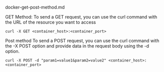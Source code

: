 docker-get-post-method.md

GET Method:
To send a GET request, you can use the curl command with the URL of the resource you want to access

```docker
curl -X GET <container_host>:<container_port>
```

Post method
To send a POST request, you can use the curl command with the -X POST option and provide data in the request body using the -d option. 

```docker
curl -X POST -d "param1=value1&param2=value2" <container_host>:<container_port>

```
